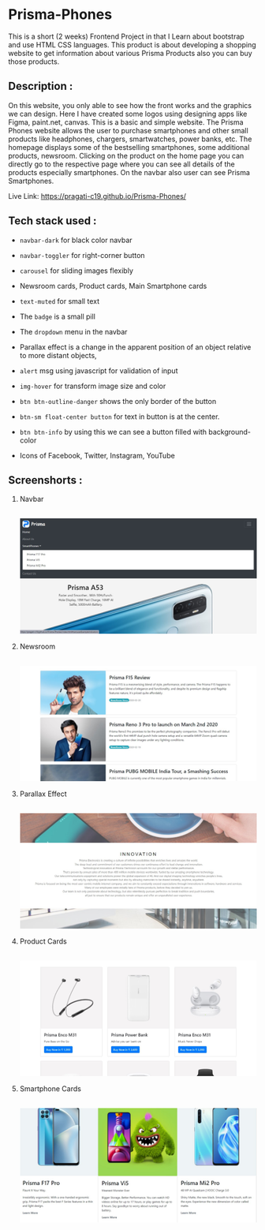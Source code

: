 # Prisma-Phones

This is a short (2 weeks) Frontend Project in that I Learn about bootstrap and use HTML CSS languages. This product is about developing a shopping website to get information about various Prisma Products also you can buy those products.

## Description :


On this website, you only able to see how the front works and the graphics we can design. Here I have created some logos using designing apps like Figma, paint.net, canvas. This is a basic and simple website. The Prisma Phones website allows the user to purchase smartphones and other small products like headphones, chargers, smartwatches, power banks, etc. The homepage displays some of the bestselling smartphones, some additional products, newsroom. Clicking on the product on the home page you can directly go to the respective page where you can see all details of the products especially smartphones. On the navbar also user can see Prisma Smartphones. 

Live Link:  https://pragati-c19.github.io/Prisma-Phones/


## Tech stack used :

* `navbar-dark` for black color navbar 

* `navbar-toggler` for right-corner button

* `carousel` for sliding images flexibly 

* Newsroom cards, Product cards, Main Smartphone cards

* `text-muted` for small text

* The `badge` is a small pill 

* The `dropdown` menu in the navbar

* Parallax effect is a change in the apparent position of an object relative to more distant objects,

* `alert` msg using javascript for validation of input 

* `img-hover` for transform image size and color

* `btn btn-outline-danger` shows the only border of the button 

* `btn-sm float-center button` for text in button is at the center.

* `btn btn-info` by using this we can see a button filled with background-color

* Icons of Facebook, Twitter, Instagram, YouTube 

## Screenshorts :

<ol> 
<li> Navbar </li>
<br>

![Navbar](https://github.com/Pragati-C19/Prisma-Phones/blob/master/screenshorts/navbar.jpg?raw=true)

<li> Newsroom </li>
<br>

![Newsroom](https://github.com/Pragati-C19/Prisma-Phones/blob/master/screenshorts/newsroom.jpg?raw=true)

<li> Parallax Effect </li>
<br>

![Parallax](https://github.com/Pragati-C19/Prisma-Phones/blob/master/screenshorts/parallax.jpg?raw=true)

<li> Product Cards </li>
<br>

![Product Cards](https://github.com/Pragati-C19/Prisma-Phones/blob/master/screenshorts/product_cards.jpg?raw=true)

<li> Smartphone Cards </li>
<br>

![Smartphone Cards](https://github.com/Pragati-C19/Prisma-Phones/blob/master/screenshorts/smartphone_cards.jpg?raw=true)

</ol>